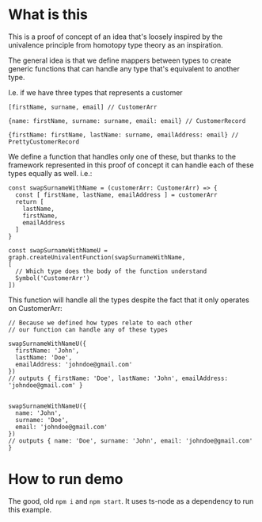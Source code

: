 # What is this
This is a proof of concept of an idea that's loosely inspired by the univalence principle from homotopy type theory as an inspiration.

The general idea is that we define mappers between types to create generic functions that can handle any type that's equivalent to another type.

I.e. if we have three types that represents a customer

`[firstName, surname, email] // CustomerArr`

`{name: firstName, surname: surname, email: email} // CustomerRecord`

`{firstName: firstName, lastName: surname, emailAddress: email} // PrettyCustomerRecord`

We define a function that handles only one of these, but thanks to the framework represented in this proof of concept it can handle each of these types equally as well.
i.e.:
```
const swapSurnameWithName = (customerArr: CustomerArr) => {
  const [ firstName, lastName, emailAddress ] = customerArr
  return [
    lastName,
    firstName,
    emailAddress
  ]
}

const swapSurnameWithNameU = graph.createUnivalentFunction(swapSurnameWithName,
[
  // Which type does the body of the function understand
  Symbol('CustomerArr')
])
```


This function will handle all the types despite the fact that it only operates on CustomerArr:

```
// Because we defined how types relate to each other
// our function can handle any of these types

swapSurnameWithNameU({
  firstName: 'John',
  lastName: 'Doe',
  emailAddress: 'johndoe@gmail.com'
})
// outputs { firstName: 'Doe', lastName: 'John', emailAddress: 'johndoe@gmail.com' }


swapSurnameWithNameU({
  name: 'John',
  surname: 'Doe',
  email: 'johndoe@gmail.com'
})
// outputs { name: 'Doe', surname: 'John', email: 'johndoe@gmail.com' }
```

# How to run demo
The good, old `npm i` and `npm start`. It uses ts-node as a dependency to run this example.